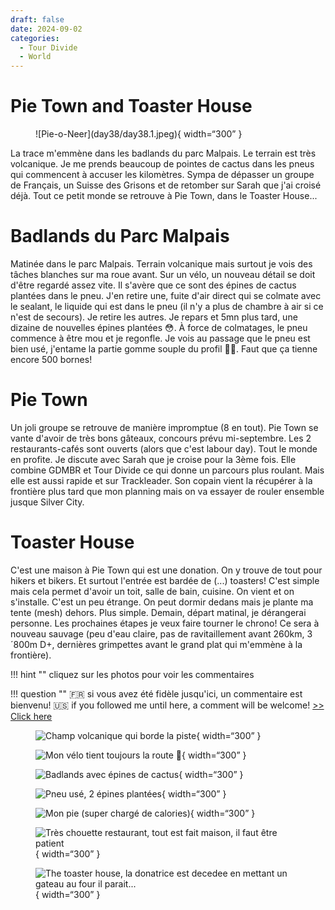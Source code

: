 ```yaml
---
draft: false 
date: 2024-09-02
categories:
  - Tour Divide
  - World
---
```


#  Pie Town and Toaster House

<figure markdown>
![Pie-o-Neer](day38/day38.1.jpeg){ width=“300” }
</figure>

La trace m'emmène dans les badlands du parc Malpais. Le terrain est très volcanique. Je me prends beaucoup de pointes de cactus dans les pneus qui commencent à accuser les kilomètres. Sympa de dépasser un groupe de Français, un Suisse des Grisons et de retomber sur Sarah que j'ai croisé déjà. Tout ce petit monde se retrouve à Pie Town, dans le Toaster House...
<!-- more -->


# Badlands du Parc Malpais

Matinée dans le parc Malpais. Terrain volcanique mais surtout je vois des tâches blanches sur ma roue avant. Sur un vélo, un nouveau détail se doit d'être regardé assez vite. Il s'avère que ce sont des épines de cactus plantées dans le pneu. J'en retire une, fuite d'air direct qui se colmate avec le sealant, le liquide qui est dans le pneu (il n'y a plus de chambre à air si ce n'est de secours). Je retire les autres. Je repars et 5mn plus tard, une dizaine de nouvelles épines plantées 😳. À force de colmatages, le pneu commence à être mou et je regonfle. Je vois au passage que le pneu est bien usé, j'entame la partie gomme souple du profil 🌵😱. Faut que ça tienne encore 500 bornes!

# Pie Town

Un joli groupe se retrouve de manière impromptue (8 en tout). Pie Town se vante d'avoir de très bons gâteaux, concours prévu mi-septembre. Les 2 restaurants-cafés sont ouverts (alors que c'est labour day). Tout le monde en profite. Je discute avec Sarah que je croise pour la 3ème fois. Elle combine GDMBR et Tour Divide ce qui donne un parcours plus roulant. Mais elle est aussi rapide et sur Trackleader. Son copain vient la récupérer à la frontière plus tard que mon planning mais on va essayer de rouler ensemble jusque Silver City.

# Toaster House

C'est une maison à Pie Town qui est une donation. On y trouve de tout pour hikers et bikers. Et surtout l'entrée est bardée de (...) toasters! C'est simple mais cela permet d'avoir un toit, salle de bain, cuisine. On vient et on s'installe. C'est un peu étrange. On peut dormir dedans mais je plante ma tente (mesh) dehors. Plus simple. Demain, départ matinal, je dérangerai personne. Les prochaines étapes je veux faire tourner le chrono! Ce sera à nouveau sauvage (peu d'eau claire, pas de ravitaillement avant 260km, 3´800m D+, dernières grimpettes avant le grand plat qui m'emmène à la frontière).


!!! hint ""
    cliquez sur les photos pour voir les commentaires

!!! question ""
    🇫🇷 si vous avez été fidèle jusqu'ici, un commentaire est bienvenu! 🇺🇸 if you followed me until here, a comment will be welcome! [>> Click here](https://forms.office.com/r/5TiedXLRaN)

<figure markdown>

![Champ volcanique qui borde la piste](day38/day38.2.jpeg){ width=“300” }

![Mon vélo tient toujours la route 💪](day38/day38.3.jpeg){ width=“300” }

![Badlands avec épines de cactus](day38/day38.4.jpeg){ width=“300” }

![Pneu usé, 2 épines plantées](day38/day38.5.jpeg){ width=“300” }

![Mon pie (super chargé de calories)](day38/day38.6.jpeg){ width=“300” }

![Très chouette restaurant, tout est fait maison, il faut être patient](day38/day38.7.jpeg){ width=“300” }

![The toaster house, la donatrice est decedee en mettant un gateau au four il parait...](day38/day38.8.jpeg){ width=“300” }

</figure>


